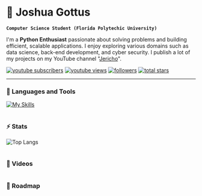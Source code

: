 # 🐍 Joshua Gottus

**`Computer Science Student (Florida Polytechic University)`**


I'm a **Python Enthusiast** passionate about solving problems and building efficient, scalable applications. I enjoy exploring various domains such as data science, back-end development, and cyber security. I publish a lot of my projects on my YouTube channel "[Jericho](https://www.youtube.com/channel/UCRNCgtlNqoQ4Tn6aHx5t6VA)".

<p align="left">
      <a href="https://www.youtube.com/channel/UCRNCgtlNqoQ4Tn6aHx5t6VA?sub_confirmation=1">
         <img alt="youtube subscribers" title="Subscribe to my YouTube channel" src="https://custom-icon-badges.demolab.com/youtube/channel/subscribers/UCRNCgtlNqoQ4Tn6aHx5t6VA?color=%23E05D44&label=SUBSCRIBE&logo=video&logoColor=white&style=for-the-badge&labelColor=CE4630"/></a> 
      <a href="https://www.youtube.com/channel/UCRNCgtlNqoQ4Tn6aHx5t6VA">
         <img alt="youtube views" title="YouTube views" src="https://custom-icon-badges.demolab.com/youtube/channel/views/UCRNCgtlNqoQ4Tn6aHx5t6VA?color=%23E1AD0E&logo=eye&logoColor=white&style=for-the-badge&labelColor=C79600"/></a> 
      <a href="https://github.com/Jericho1611?tab=followers">
         <img alt="followers" title="Follow me on Github" src="https://custom-icon-badges.demolab.com/github/followers/Jericho1611?color=236ad3&labelColor=1155ba&style=for-the-badge&logo=person-add&label=Follow&logoColor=white"/></a>
      <a href="https://github.com/Jericho1611?tab=repositories&sort=stargazers">
         <img alt="total stars" title="Total stars on GitHub" src="https://custom-icon-badges.demolab.com/github/stars/Jericho1611?color=55960c&style=for-the-badge&labelColor=488207&logo=star"/></a>
   </p>

---

### 🧰 Languages and Tools
[![My Skills](https://skillicons.dev/icons?i=py,c,html,css,sass,js,docker,git,nodejs,npm,linux,raspberrypi)](https://skillicons.dev)

#

### ⚡ Stats
![Top Langs](https://github-readme-stats.vercel.app/api/top-langs/?username=jericho1611&layout=compact&theme=tokyonight)

#

### 📸 Videos


#

### 🚗 Roadmap

#
